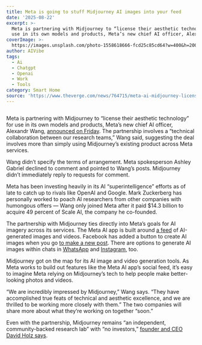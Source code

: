 ```yaml
---
title: Meta is going to stuff Midjourney AI images into your feed
date: '2025-08-22'
excerpt: >-
  Meta is partnering with Midjourney to “license their aesthetic technology” for
  use in its own models and products, Meta’s new chief AI officer, Alexan...
coverImage: >-
  https://images.unsplash.com/photo-1558618666-fcd25c85cd64?w=400&h=200&fit=crop&auto=format
author: AIVibe
tags:
  - Ai
  - Chatgpt
  - Openai
  - Work
  - Tools
category: Smart Home
source: 'https://www.theverge.com/news/764715/meta-ai-midjourney-license-partnership'
---
```


											

						
<figure>

<img alt="" data-caption="" data-portal-copyright="" data-has-syndication-rights="1" src="https://platform.theverge.com/wp-content/uploads/sites/2/2025/02/STK043_VRG_Illo_N_Barclay_6_Meta.jpg?quality=90&#038;strip=all&#038;crop=0,0,100,100" />
	<figcaption>
		</figcaption>
</figure>
<p class="has-text-align-none">Meta is partnering with Midjourney to “license their aesthetic technology” for use in its own models and products, Meta’s new chief AI officer, Alexandr Wang, <a href="https://x.com/alexandr_wang/status/1958983843169673367">announced on Friday</a>. The partnership involves a “technical collaboration between our research teams,” Wang said, suggesting the deal involves more than simply using Midjourney’s existing product across Meta services.</p>

<p class="has-text-align-none">Wang didn’t specify the terms of arrangement. Meta spokesperson Ashley Gabriel declined to comment and pointed to Wang’s posts. Midjourney didn’t immediately reply to requests for comment. </p>

<p class="has-text-align-none">Meta has been investing heavily in its AI “superintelligence” efforts as of late to catch up to rivals like OpenAI and Google. Mark Zuckerberg has personally worked to poach AI researchers from other companies with humongous offers —&nbsp;Wang only joined Meta after it paid $14.3 billion to acquire 49 percent of Scale AI, the company he co-founded.</p>

<p class="has-text-align-none">The partnership with Midjourney ties directly into Meta’s goals for AI imagery across its services. The Meta AI app is built around <a href="https://www.theverge.com/ai-artificial-intelligence/657645/meta-ai-app-chatgpt-competitor-release-ios-android">a feed</a> of AI-generated images and videos. Facebook has added a button to create AI images when you go <a href="https://www.facebook.com/help/1031349015172367/?cms_platform=iphone-app&amp;helpref=platform_switcher">to make a new post</a>. There are options to generate AI images within chats in <a href="https://www.theverge.com/2024/4/18/24134079/meta-real-time-ai-image-generation-whatsapp">WhatsApp</a> and <a href="https://help.instagram.com/7744760808909238/?cms_platform=iphone-app&amp;helpref=platform_switcher">Instagram</a>, too.</p>

<p class="has-text-align-none">Midjourney got on the map for its AI image and video generation tools. As Meta works to build out features like the Meta AI app’s social feed, it’s easy to imagine Meta relying on Midjourney’s tech to help people make better-looking photos and videos.</p>

<p class="has-text-align-none">“We are incredibly impressed by Midjourney,” Wang says. “They have accomplished true feats of technical and aesthetic excellence, and we are thrilled to be working more closely with them.” The two companies will share more about what they’re working on together “soon.”</p>

<p class="has-text-align-none">Even with the partnership, Midjourney remains “an independent, community-backed research lab” with “no investors,” <a href="https://x.com/DavidSHolz/status/1958984943566299632">founder and CEO David Holz says</a>.</p>
						
									
